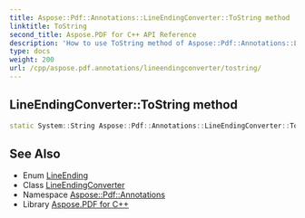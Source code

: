 ```yaml
---
title: Aspose::Pdf::Annotations::LineEndingConverter::ToString method
linktitle: ToString
second_title: Aspose.PDF for C++ API Reference
description: 'How to use ToString method of Aspose::Pdf::Annotations::LineEndingConverter class in C++.'
type: docs
weight: 200
url: /cpp/aspose.pdf.annotations/lineendingconverter/tostring/
---
```

## LineEndingConverter::ToString method




```cpp
static System::String Aspose::Pdf::Annotations::LineEndingConverter::ToString(LineEnding value)
```

## See Also

* Enum [LineEnding](../../lineending/)
* Class [LineEndingConverter](../)
* Namespace [Aspose::Pdf::Annotations](../../)
* Library [Aspose.PDF for C++](../../../)
